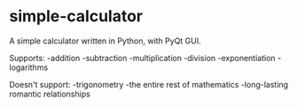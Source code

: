 # simple-calculator
A simple calculator written in Python, with PyQt GUI. 

Supports:
-addition
-subtraction
-multiplication
-division
-exponentiation
-logarithms

Doesn't support:
-trigonometry
-the entire rest of mathematics
-long-lasting romantic relationships
